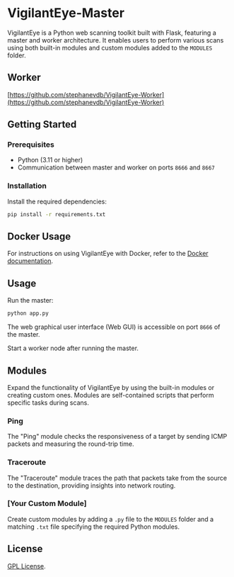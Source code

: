 # VigilantEye-Master

VigilantEye is a Python web scanning toolkit built with Flask, featuring a master and worker architecture. It enables users to perform various scans using both built-in modules and custom modules added to the `MODULES` folder.

## Worker
[https://github.com/stephanevdb/VigilantEye-Worker](https://github.com/stephanevdb/VigilantEye-Worker)

## Getting Started

### Prerequisites

- Python (3.11 or higher)
- Communication between master and worker on ports `8666` and `8667`

### Installation

Install the required dependencies:

```bash
pip install -r requirements.txt
```
## Docker Usage

For instructions on using VigilantEye with Docker, refer to the [Docker documentation](DOCKER.md).


## Usage

Run the master:

```bash
python app.py
```

The web graphical user interface (Web GUI) is accessible on port `8666` of the master.

Start a worker node after running the master.

## Modules

Expand the functionality of VigilantEye by using the built-in modules or creating custom ones. Modules are self-contained scripts that perform specific tasks during scans.

### Ping

The "Ping" module checks the responsiveness of a target by sending ICMP packets and measuring the round-trip time.

### Traceroute

The "Traceroute" module traces the path that packets take from the source to the destination, providing insights into network routing.

### [Your Custom Module]

Create custom modules by adding a `.py` file to the `MODULES` folder and a matching `.txt` file specifying the required Python modules.

## License

[GPL License](LICENSE).
